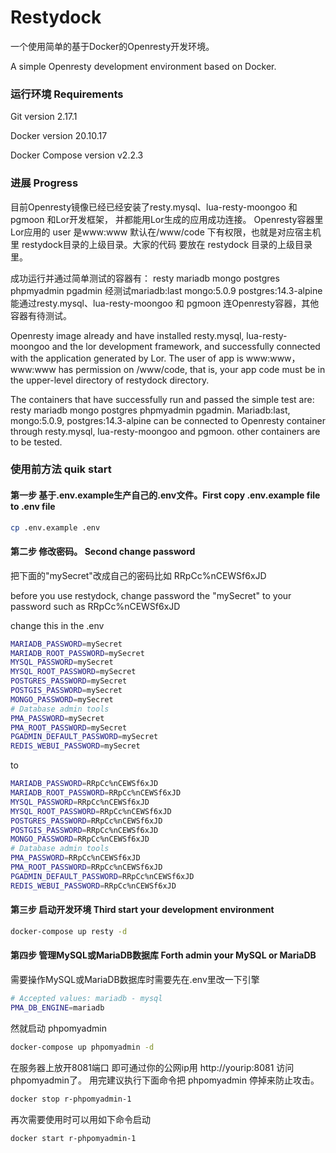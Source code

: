 # Restydock
一个使用简单的基于Docker的Openresty开发环境。

A simple Openresty development environment based on Docker.

### 运行环境 Requirements
Git version 2.17.1

Docker version 20.10.17

Docker Compose version v2.2.3

### 进展 Progress

目前Openresty镜像已经已经安装了resty.mysql、lua-resty-moongoo 和 pgmoon 和Lor开发框架，
并都能用Lor生成的应用成功连接。 Openresty容器里Lor应用的 user 是www:www 默认在/www/code
下有权限，也就是对应宿主机里 restydock目录的上级目录。大家的代码 要放在 restydock 目录的上级目录里。

成功运行并通过简单测试的容器有：
resty mariadb mongo postgres phpmyadmin pgadmin 
经测试mariadb:last mongo:5.0.9 postgres:14.3-alpine 能通过resty.mysql、lua-resty-moongoo 
和 pgmoon 连Openresty容器，其他容器有待测试。

Openresty image already and have installed resty.mysql, lua-resty-moongoo and 
the lor development framework, and successfully connected with the application 
generated by Lor. The user of app is www:www， www:www has permission on /www/code, 
that is, your app code must be in the upper-level directory of restydock directory.

The containers that have successfully run and passed the simple test are: 
resty mariadb mongo postgres phpmyadmin pgadmin. Mariadb:last, mongo:5.0.9, 
postgres:14.3-alpine can be connected to Openresty container through resty.mysql, 
lua-resty-moongoo and pgmoon. other containers are to be tested.
### 使用前方法 quik start

#### 第一步 基于.env.example生产自己的.env文件。First copy .env.example file to .env file
```bash
cp .env.example .env
```
#### 第二步 修改密码。 Second change password
把下面的"mySecret"改成自己的密码比如 RRpCc%nCEWSf6xJD

before you use restydock, change password the "mySecret" to your password such as RRpCc%nCEWSf6xJD

change this in the .env
```bash
MARIADB_PASSWORD=mySecret
MARIADB_ROOT_PASSWORD=mySecret
MYSQL_PASSWORD=mySecret
MYSQL_ROOT_PASSWORD=mySecret
POSTGRES_PASSWORD=mySecret
POSTGIS_PASSWORD=mySecret
MONGO_PASSWORD=mySecret
# Database admin tools
PMA_PASSWORD=mySecret
PMA_ROOT_PASSWORD=mySecret
PGADMIN_DEFAULT_PASSWORD=mySecret
REDIS_WEBUI_PASSWORD=mySecret
```
to
```bash
MARIADB_PASSWORD=RRpCc%nCEWSf6xJD
MARIADB_ROOT_PASSWORD=RRpCc%nCEWSf6xJD
MYSQL_PASSWORD=RRpCc%nCEWSf6xJD
MYSQL_ROOT_PASSWORD=RRpCc%nCEWSf6xJD
POSTGRES_PASSWORD=RRpCc%nCEWSf6xJD
POSTGIS_PASSWORD=RRpCc%nCEWSf6xJD
MONGO_PASSWORD=RRpCc%nCEWSf6xJD
# Database admin tools
PMA_PASSWORD=RRpCc%nCEWSf6xJD
PMA_ROOT_PASSWORD=RRpCc%nCEWSf6xJD
PGADMIN_DEFAULT_PASSWORD=RRpCc%nCEWSf6xJD
REDIS_WEBUI_PASSWORD=RRpCc%nCEWSf6xJD
```
#### 第三步 启动开发环境 Third start your development environment

```bash
docker-compose up resty -d
```
#### 第四步 管理MySQL或MariaDB数据库 Forth admin your MySQL or MariaDB

需要操作MySQL或MariaDB数据库时需要先在.env里改一下引擎

```bash
# Accepted values: mariadb - mysql
PMA_DB_ENGINE=mariadb
```
然就启动 phpomyadmin
```bash
docker-compose up phpomyadmin -d
```
在服务器上放开8081端口
即可通过你的公网ip用 http://yourip:8081 访问phpomyadmin了。
用完建议执行下面命令把 phpomyadmin 停掉来防止攻击。

```bash
docker stop r-phpomyadmin-1
```
再次需要使用时可以用如下命令启动
```bash
docker start r-phpomyadmin-1
```
